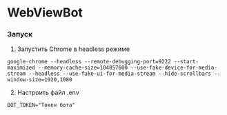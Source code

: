 # WebViewBot

### Запуск

1. Запустить Chrome в headless режиме 
```
google-chrome --headless --remote-debugging-port=9222 --start-maximized --memory-cache-size=104857600 --use-fake-device-for-media-stream --headless --use-fake-ui-for-media-stream --hide-scrollbars --window-size=1920,1080
```

2. Настроить файл .env
```
BOT_TOKEN="Токен бота"
```
